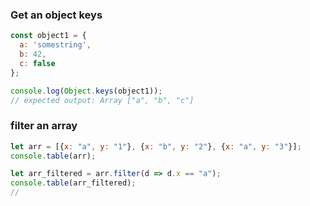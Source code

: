 ### Get an object keys

```js
const object1 = {
  a: 'somestring',
  b: 42,
  c: false
};

console.log(Object.keys(object1));
// expected output: Array ["a", "b", "c"]
```

### filter an array

```js
let arr = [{x: "a", y: "1"}, {x: "b", y: "2"}, {x: "a", y: "3"}];
console.table(arr);

let arr_filtered = arr.filter(d => d.x == "a");
console.table(arr_filtered);
//
```


